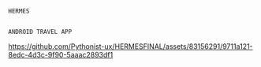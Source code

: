                                                                                                                        H E R M E S 

                                                                                                                ANDROID TRAVEL APP


 
 

https://github.com/Pythonist-ux/HERMESFINAL/assets/83156291/9711a121-8edc-4d3c-9f90-5aaac2893df1

